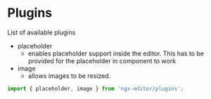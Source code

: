 # Plugins

List of available plugins

- placeholder
  - enables placeholder support inside the editor. This has to be provided for the placeholder in component to work
- image
  - allows images to be resized.

```js
import { placeholder, image } from 'ngx-editor/plugins';
```
